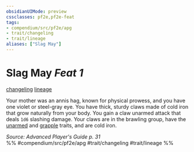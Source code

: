 ```yaml
---
obsidianUIMode: preview
cssclasses: pf2e,pf2e-feat
tags:
- compendium/src/pf2e/apg
- trait/changeling
- trait/lineage
aliases: ["Slag May"]
---
```

# Slag May  *Feat 1*  
[changeling](rules/traits/changeling-b1.md "Changeling Ancestry & Heritage Trait")  [lineage](rules/traits/lineage-apg.md "Lineage  Trait")  


Your mother was an annis hag, known for physical prowess, and you have one violet or steel-gray eye. You have thick, sturdy claws made of cold iron that grow naturally from your body. You gain a claw unarmed attack that deals `1d6` slashing damage. Your claws are in the brawling group, have the [unarmed](rules/traits/unarmed.md "Unarmed Weapon Trait") and [grapple](rules/traits/grapple.md "Grapple Weapon Trait") traits, and are cold iron.

*Source: Advanced Player's Guide p. 31*  
%% #compendium/src/pf2e/apg #trait/changeling #trait/lineage %%